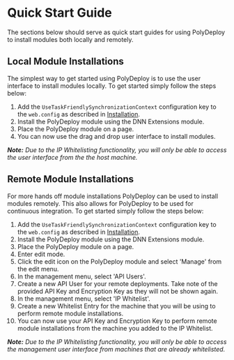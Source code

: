 # Quick Start Guide
The sections below should serve as quick start guides for using PolyDeploy to install modules both locally and remotely.

## Local Module Installations
The simplest way to get started using PolyDeploy is to use the user interface to install modules locally. To get started simply follow the steps below:

1. Add the `UseTaskFriendlySynchronizationContext` configuration key to the `web.config` as described in [Installation][install-link].
2. Install the PolyDeploy module using the DNN Extensions module.
3. Place the PolyDeploy module on a page.
4. You can now use the drag and drop user interface to install modules.

___Note:___ _Due to the IP Whitelisting functionality, you will only be able to access the user interface from the the host machine._

## Remote Module Installations
For more hands off module installations PolyDeploy can be used to install modules remotely. This also allows for PolyDeploy to be used for continuous integration. To get started simply follow the steps below:

1. Add the `UseTaskFriendlySynchronizationContext` configuration key to the `web.config` as described in [Installation][install-link].
2. Install the PolyDeploy module using the DNN Extensions module.
3. Place the PolyDeploy module on a page.
4. Enter edit mode.
5. Click the edit icon on the PolyDeploy module and select 'Manage' from the edit menu.
6. In the management menu, select 'API Users'.
7. Create a new API User for your remote deployments. Take note of the provided API Key and Encryption Key as they will not be shown again.
8. In the management menu, select 'IP Whitelist'.
9. Create a new Whitelist Entry for the machine that you will be using to perform remote module installations.
10. You can now use your API Key and Encryption Key to perform remote module installations from the machine you added to the IP Whitelist.

___Note:___ _Due to the IP Whitelisting functionality, you will only be able to access the management user interface from machines that are already whitelisted._

[install-link]: installation.html
